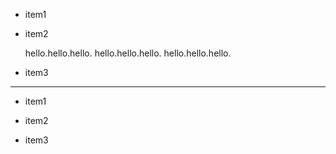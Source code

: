 - item1
- item2

    hello.hello.hello.
    hello.hello.hello.
    hello.hello.hello.

- item3


---

- item1
+ item2
* item3
